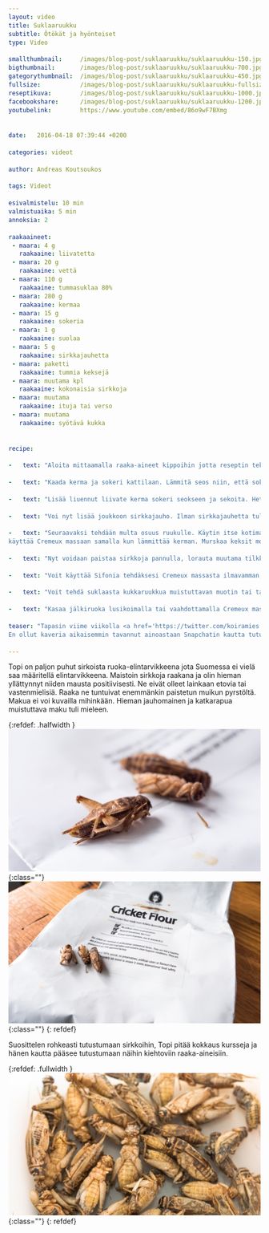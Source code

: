 ```yaml
---
layout: video
title: Suklaaruukku
subtitle: Ötökät ja hyönteiset
type: Video

smallthumbnail: 	/images/blog-post/suklaaruukku/suklaaruukku-150.jpg
bigthumbnail:		/images/blog-post/suklaaruukku/suklaaruukku-700.jpg
gategorythumbnail: 	/images/blog-post/suklaaruukku/suklaaruukku-450.jpg
fullsize: 			/images/blog-post/suklaaruukku/suklaaruukku-fullsize.jpg
reseptikuva:		/images/blog-post/suklaaruukku/suklaaruukku-1000.jpg
facebookshare:		/images/blog-post/suklaaruukku/suklaaruukku-1200.jpg
youtubelink: 		https://www.youtube.com/embed/86o9wF7BXmg


date:	2016-04-18 07:39:44 +0200

categories: videot 

author: Andreas Koutsoukos

tags: Videot

esivalmistelu: 10 min
valmistuaika: 5 min
annoksia: 2

raakaaineet:
 - maara: 4 g
   raakaaine: liivatetta
 - maara: 20 g
   raakaaine: vettä   
 - maara: 110 g
   raakaaine: tummasuklaa 80%
 - maara: 280 g
   raakaaine: kermaa
 - maara: 15 g
   raakaaine: sokeria
 - maara: 1 g
   raakaaine: suolaa     
 - maara: 5 g
   raakaaine: sirkkajauhetta  
 - maara: paketti
   raakaaine: tummia keksejä  
 - maara: muutama kpl
   raakaaine: kokonaisia sirkkoja    
 - maara: muutama
   raakaaine: ituja tai verso
 - maara: muutama
   raakaaine: syötävä kukka
   
     
recipe:

-   text: "Aloita mittaamalla raaka-aineet kippoihin jotta reseptin tekeminen sujuu järjestelmällisesti. Kaada mitattu vesi liivatteisiin ja anna liivatteen liueta."

-   text: "Kaada kerma ja sokeri kattilaan. Lämmitä seos niin, että sokeri liukenee ja kerma on lämmintä jotta suklaa sulaa joukkoon."
    
-   text: "Lisää liuennut liivate kerma sokeri seokseen ja sekoita. Heti perään lisää suklaat. Hämmennä seosta kokoajan jotta suklaa sulaa. Mausta hieman suolalla."

-   text: "Voi nyt lisää joukkoon sirkkajauho. Ilman sirkkajauhetta tulee hyvää Suklaa Cremeux massa. Anna massan jäähtyä hetken jääkaapissa."

-   text: "Seuraavaksi tehdään multa osuus ruukulle. Käytin itse kotimaisia Fazerin aito vanilja keksejä. Kaavin veitsellä sisuksen pois jonka voi myös ottaa talteen ja syödä sellaisenaan tai 
käyttää Cremeux massaan samalla kun lämmittää kerman. Murskaa keksit morttelissa ja siirrä ne hetkeksi sivuun."

-   text: "Nyt voidaan paistaa sirkkoja pannulla, lorauta muutama tilkka rypsiöljyä pannulle ja paista sirkkoja hetken. Anna niiden jäähtyä lopuksi."

-   text: "Voit käyttää Sifonia tehdäksesi Cremeux massasta ilmavamman, mutta jos et omista Sifonia anna massan jäähtyä kunnes se on lusikoitavaa."

-   text: "Voit tehdä suklaasta kukkaruukkua muistuttavan muotin tai tarjota tavallisesta jälkiruoka kupista."

-   text: "Kasaa jälkiruoka lusikoimalla tai vaahdottamalla Cremeux massaa kupin pohjalle. Seuraavaksi lisää keksimuru päälle ja koristele kukilla, versoilla ja sirkoilla."

teaser: "Tapasin viime viikolla <a href='https://twitter.com/koiramies' target='_black'>@koiramiehen</a> paremmin tunnettu Snapchatissä <a href='http://www.snappaajat.fi/profiles/zztopelius' target='_black'>@zztopiliuksena</a>.
En ollut kaveria aikaisemmin tavannut ainoastaan Snapchatin kautta tutustunut. Hyönteiset kiinnostivat minua ja olen halunut pitkään tehdä reseptin jossa käyttäisin hyväkseen ötököitä. Nyt sain siihen tilaisuuden kun Topi toi minulle hieman kokonaisia sirkkoja sekä sirkkajauhoa." 

---
```


<section>
<p>
Topi on paljon puhut sirkoista ruoka-elintarvikkeena jota Suomessa ei vielä saa määritellä elintarvikkeena. Maistoin sirkkoja raakana ja olin hieman yllättynnyt niiden mausta positiivisesti.
Ne eivät olleet lainkaan etovia tai vastenmielisiä. Raaka ne tuntuivat enemmänkin paistetun muikun pyrstöltä. Makua ei voi kuvailla mihinkään. Hieman jauhomainen ja 
katkarapua muistuttava maku tuli mieleen.
</p>
</section>


{:refdef: .halfwidth }
![sirkka jälkiruoka](/images/blog-post/suklaaruukku/suklaaruukku-blogpost-2.jpg){:class=""}	
![sirkka jälkiruoka](/images/blog-post/suklaaruukku/suklaaruukku-blogpost-3.jpg){:class=""}	
{: refdef}


<section>
<p>
Suosittelen rohkeasti tutustumaan sirkkoihin, Topi pitää kokkaus kursseja ja hänen kautta pääsee tutustumaan näihin kiehtoviin raaka-aineisiin.
</p>
</section>

{:refdef: .fullwidth }
![sirkka jälkiruoka](/images/blog-post/suklaaruukku/suklaaruukku-blogpost-4.jpg){:class=""}	
{: refdef}